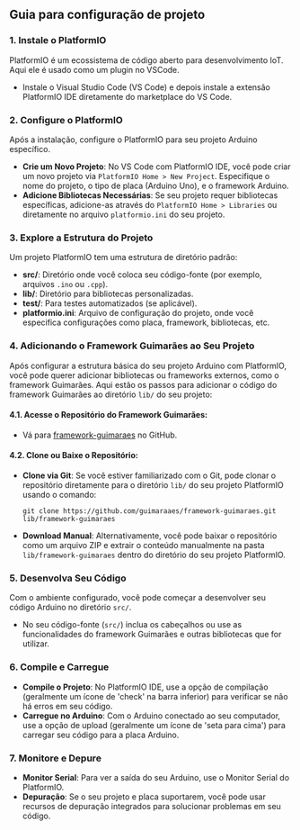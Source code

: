 ## Guia para configuração de projeto

### 1. Instale o PlatformIO
PlatformIO é um ecossistema de código aberto para desenvolvimento IoT. Aqui ele é usado como um plugin no VSCode.
  -  Instale o Visual Studio Code (VS Code) e depois instale a extensão PlatformIO IDE diretamente do marketplace do VS Code.

### 2. Configure o PlatformIO
Após a instalação, configure o PlatformIO para seu projeto Arduino específico.

- **Crie um Novo Projeto**: No VS Code com PlatformIO IDE, você pode criar um novo projeto via `PlatformIO Home > New Project`. Especifique o nome do projeto, o tipo de placa (Arduino Uno), e o framework Arduino.
- **Adicione Bibliotecas Necessárias**: Se seu projeto requer bibliotecas específicas, adicione-as através do `PlatformIO Home > Libraries` ou diretamente no arquivo `platformio.ini` do seu projeto.

### 3. Explore a Estrutura do Projeto
Um projeto PlatformIO tem uma estrutura de diretório padrão:
- **src/**: Diretório onde você coloca seu código-fonte (por exemplo, arquivos `.ino` ou `.cpp`).
- **lib/**: Diretório para bibliotecas personalizadas.
- **test/**: Para testes automatizados (se aplicável).
- **platformio.ini**: Arquivo de configuração do projeto, onde você especifica configurações como placa, framework, bibliotecas, etc.

### 4. Adicionando o Framework Guimarães ao Seu Projeto
Após configurar a estrutura básica do seu projeto Arduino com PlatformIO, você pode querer adicionar bibliotecas ou frameworks externos, como o framework Guimarães. Aqui estão os passos para adicionar o código do framework Guimarães ao diretório `lib/` do seu projeto:

#### 4.1. **Acesse o Repositório do Framework Guimarães**:
   - Vá para [framework-guimaraes](https://github.com/guimaraaes/framework-guimaraes.git) no GitHub.

#### 4.2. **Clone ou Baixe o Repositório**:
   - **Clone via Git**: Se você estiver familiarizado com o Git, pode clonar o repositório diretamente para o diretório `lib/` do seu projeto PlatformIO usando o comando:
     ```
     git clone https://github.com/guimaraaes/framework-guimaraes.git lib/framework-guimaraes
     ```
   - **Download Manual**: Alternativamente, você pode baixar o repositório como um arquivo ZIP e extrair o conteúdo manualmente na pasta `lib/framework-guimaraes` dentro do diretório do seu projeto PlatformIO.

### 5. Desenvolva Seu Código
Com o ambiente configurado, você pode começar a desenvolver seu código Arduino no diretório `src/`.
   - No seu código-fonte (`src/`) inclua os cabeçalhos ou use as funcionalidades do framework Guimarães e outras bibliotecas que for utilizar.

### 6. Compile e Carregue
- **Compile o Projeto**: No PlatformIO IDE, use a opção de compilação (geralmente um ícone de 'check' na barra inferior) para verificar se não há erros em seu código.
- **Carregue no Arduino**: Com o Arduino conectado ao seu computador, use a opção de upload (geralmente um ícone de 'seta para cima') para carregar seu código para a placa Arduino.

### 7. Monitore e Depure
- **Monitor Serial**: Para ver a saída do seu Arduino, use o Monitor Serial do PlatformIO.
- **Depuração**: Se o seu projeto e placa suportarem, você pode usar recursos de depuração integrados para solucionar problemas em seu código.
 
